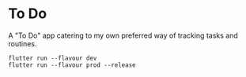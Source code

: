 # To Do

A "To Do" app catering to my own preferred way of tracking tasks and routines. 

```
flutter run --flavour dev
flutter run --flavour prod --release
```
